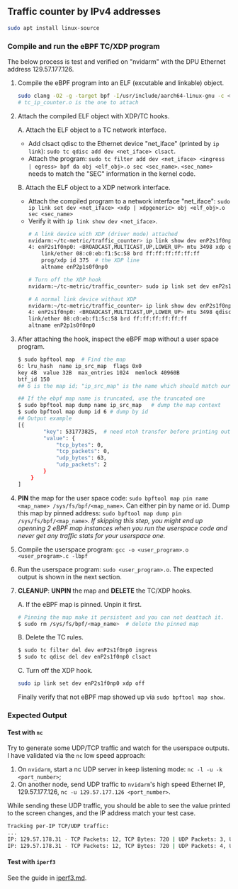 ## Traffic counter by IPv4 addresses



```bash
sudo apt install linux-source
```

### Compile and run the eBPF TC/XDP program
The below process is test and verified on "nvidarm" with the DPU Ethernet address 129.57.177.126.

1. Compile the eBPF program into an ELF (excutable and linkable) object.
    ```bash
    sudo clang -O2 -g -target bpf -I/usr/include/aarch64-linux-gnu -c <kernel_program>.c -o <elf_obj>.o  # "-g" is required to show debug information
    # tc_ip_counter.o is the one to attach
    ```
2. Attach the compiled ELF object with XDP/TC hooks.
   
   A. Attach the ELF object to a TC network interface. 
   - Add clsact qdisc to the Ethernet device "net_iface" (printed by `ip link`): `sudo tc qdisc add dev <net_iface> clsact`.
   - Attach the program: `sudo tc filter add dev <net_iface> <ingress | egress> bpf da obj <elf_obj>.o sec <sec_name>`. `<sec_name>` needs to match the "SEC" information in the kernel code.
  
   B. Attach the ELF object to a XDP network interface.
   - Attach the compiled program to a network interface "net_iface": `sudo ip link set dev <net_iface> <xdp | xdpgeneric> obj <elf_obj>.o sec <sec_name>`
   - Verify it with `ip link show dev <net_iface>`.
        ```bash
        # A link device with XDP (driver mode) attached
        nvidarm:~/tc-metric/traffic_counter> ip link show dev enP2s1f0np0
        4: enP2s1f0np0: <BROADCAST,MULTICAST,UP,LOWER_UP> mtu 3498 xdp qdisc mq state UP mode DEFAULT group default qlen 1000
            link/ether 08:c0:eb:f1:5c:58 brd ff:ff:ff:ff:ff:ff
            prog/xdp id 375  # the XDP line
            altname enP2p1s0f0np0
    
        # Turn off the XDP hook
        nvidarm:~/tc-metric/traffic_counter> sudo ip link set dev enP2s1f0np0 xdp off

        # A normal link device without XDP
        nvidarm:~/tc-metric/traffic_counter> ip link show dev enP2s1f0np0
        4: enP2s1f0np0: <BROADCAST,MULTICAST,UP,LOWER_UP> mtu 3498 qdisc mq state UP mode DEFAULT group default qlen 1000
        link/ether 08:c0:eb:f1:5c:58 brd ff:ff:ff:ff:ff:ff
        altname enP2p1s0f0np0
        ```
3. After attaching the hook, inspect the eBPF map without a user space program.
  
    ```bash
    $ sudo bpftool map  # Find the map
    6: lru_hash  name ip_src_map  flags 0x0
    key 4B  value 32B  max_entries 1024  memlock 40960B
    btf_id 150
    ## 6 is the map id; "ip_src_map" is the name which should match our definition in the C eBPF kernel code

    ## If the ebpf map name is truncated, use the truncated one 
    $ sudo bpftool map dump name ip_src_map   # dump the map context
    $ sudo bpftool map dump id 6 # dump by id
    ## Output example
    [{
            "key": 531773825,  # need ntoh transfer before printing out the IP
            "value": {
                "tcp_bytes": 0,
                "tcp_packets": 0,
                "udp_bytes": 63,
                "udp_packets": 2
            }
        }
    ]
    ```

4. **PIN** the map for the user space code: `sudo bpftool map pin name <map_name> /sys/fs/bpf/<map_name>`. Can either pin by name or id. Dump this map by pinned address: `sudo bpftool map dump pin /sys/fs/bpf/<map_name>`. *If skipping this step, you might end up openning 2 eBPF map instances when you run the userspace code and never get any traffic stats for your userspace one.*

5. Compile the userspace program: `gcc -o <user_program>.o <user_program>.c -lbpf`
6. Run the userspace program: `sudo <user_program>.o`. The expected output is shown in the next section.

7. **CLEANUP**: **UNPIN** the map and **DELETE** the TC/XDP hooks.
   
   A. If the eBPF map is pinned. Unpin it first.
    ```bash
    # Pinning the map make it persistent and you can not deattach it.
    $ sudo rm /sys/fs/bpf/<map_name>  # delete the pinned map
    ```
   B. Delete the TC rules.
    ```bash
    $ sudo tc filter del dev enP2s1f0np0 ingress
    $ sudo tc qdisc del dev enP2s1f0np0 clsact
    ```
   C. Turn off the XDP hook.
   ```bash
   sudo ip link set dev enP2s1f0np0 xdp off
   ```

    Finally verify that not eBPF map showed up via `sudo bpftool map show`.


### Expected Output

#### Test with `nc`
Try to generate some UDP/TCP traffic and watch for the userspace outputs. I have validated via the `nc` low speed approach:

1. On `nvidarm`, start a nc UDP server in keep listening mode: `nc -l -u -k <port_number>`;
2. On another node, send UDP traffic to `nvidarm`'s high speed Ethernet IP, 129.57.177.126, `nc -u 129.57.177.126 <port_number>`.

While sending these UDP traffic, you should be able to see the value printed to the screen changes, and the IP address match your test case.

```bash
Tracking per-IP TCP/UDP traffic:
...
IP: 129.57.178.31 - TCP Packets: 12, TCP Bytes: 720 | UDP Packets: 3, UDP Bytes: 120
IP: 129.57.178.31 - TCP Packets: 12, TCP Bytes: 720 | UDP Packets: 4, UDP Bytes: 153  # Recieved another tc UDP packet
```

#### Test with `iperf3`

See the guide in [iperf3.md](../docs-general/iperf3.md).
